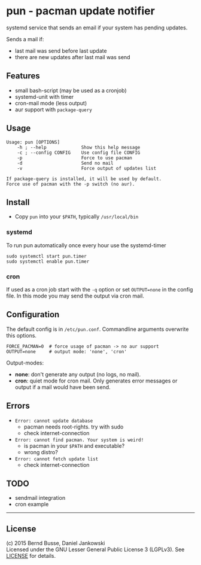 pun - pacman update notifier
============================

systemd service that sends an email if your system has pending updates.

Sends a mail if:

- last mail was send before last update
- there are new updates after last mail was send


Features
--------

- small bash-script (may be used as a cronjob)
- systemd-unit with timer
- cron-mail mode (less output)
- aur support with `package-query`


Usage
-----
```
Usage: pun [OPTIONS]
    -h ; --help             Show this help message
    -c ; --config CONFIG    Use config file CONFIG
    -p                      Force to use pacman
    -d                      Send no mail
    -v                      Force output of updates list

If package-query is installed, it will be used by default.
Force use of pacman with the -p switch (no aur).
```

Install
-------

- Copy `pun` into your `$PATH`, typically `/usr/local/bin`

### systemd

To run pun automatically once every hour use the systemd-timer
    
    sudo systemctl start pun.timer
    sudo systemctl enable pun.timer

### cron

If used as a cron job start with the `-q` option or set `OUTPUT=none` in the config file.
In this mode you may send the output via cron mail.


Configuration
-------------

The default config is in `/etc/pun.conf`. Commandline arguments overwrite this options.

    FORCE_PACMAN=0  # force usage of pacman -> no aur support
    OUTPUT=none     # output mode: 'none', 'cron'

Output-modes:

- __none__: don't generate any output (no logs, no mail).
- __cron__: quiet mode for cron mail. Only generates error messages or output if a mail would have been send.


Errors
------
- `Error: cannot update database`
    - pacman needs root-rights. try with sudo
    - check internet-connection
- `Error: cannot find pacman. Your system is weird!`
    - is pacman in your `$PATH` and executable?
    - wrong distro?
- `Error: cannot fetch update list`
    - check internet-connection 


TODO
----

- sendmail integration
- cron example


---

License
-------

(c) 2015 Bernd Busse, Daniel Jankowski  
Licensed under the GNU Lesser General Public License 3 (LGPLv3). See [LICENSE](./LICENSE) for details.

